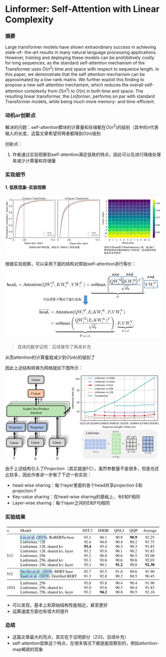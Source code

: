# Linformer: Self-Attention with Linear Complexity

### 摘要

Large transformer models have shown extraordinary success in achieving state-of- the-art results in many natural language processing applications. However, training and deploying these models can be prohibitively costly for long sequences, as the standard self-attention mechanism of the Transformer uses $O(n^2)$ time and space with respect to sequence length. In this paper, we demonstrate that the self attention mechanism can be approximated by a low-rank matrix. We further exploit this finding to propose a new self-attention mechanism, which reduces the overall self-attention complexity from $O(n^2)$ to $O(n)$ in both time and space. The resulting linear transformer, the *Linformer*, performs on par with standard Transformer models, while being much more memory- and time-efficient.

### 动机or创新点

解决的问题：self-attention模块的计算量和存储都在$O(n^2)$的级别（其中的$n$代表输入的长度，这篇文章希望将两者都降到$O(n)$级别

创新点：

1. 作者通过实验观察到self-attention满足低秩的特点，因此可以先进行降维处理来减少计算量和存储量

### 实现细节

#### 1. 低秩现象-实验观察

![](./png/linformer_1.png)

根据实验观察，可以采用下面的结构对原始self-attention进行等价：

![](./png/linformer_2.png)

> 具体的数学证明：后续推导了再来补充

从而attention的计算量就减少到$O(nk)$的级别了

因此上述结构转换为网络就如下图所示：

![](png/linformer_3.png)

由于上述结构引入了Projection（其实就是FC），虽然参数量不是很多，但是也还比较多，因此作者进一步做了下述一些实验：

- head-wise sharing：每个layer里面的各个head共享projection E和projection F
- Key-value sharing：在head-wise sharing的基础上，令E和F相同
- Layer-wise sharing：每个layer之间的E和F均相同

### 实验结果

![](png/linformer_4.png)

- 可以发现，基本上和原始结构性能相近，甚至更好
- 运算速度方面也有很大的提升

### 总结

- 这篇文章最大的亮点，其实在于证明部分（233，后续补充）
- self-attention低秩这个特点，在很多情况下都是能观察到的，例如attention-map稀疏的现象

